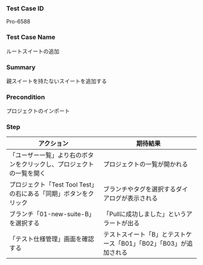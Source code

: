 ### Test Case ID
Pro-6588

### Test Case Name
ルートスイートの追加

### Summary
親スイートを持たないスイートを追加する

### Precondition
プロジェクトのインポート

### Step
| アクション      | 期待結果            |
|------------|-----------------|
| 「ユーザー一覧」より右のボタンをクリックし、プロジェクトの一覧を開く | プロジェクトの一覧が開かれる |
| プロジェクト「Test Tool Test」の右にある「同期」ボタンをクリック | ブランチやタグを選択するダイアログが表示される |
| ブランチ「01-new-suite-B」を選択する | 「Pullに成功しました」というアラートが出る |
| 「テスト仕様管理」画面を確認する | テストスイート「B」とテストケース「B01」「B02」「B03」が追加される |
